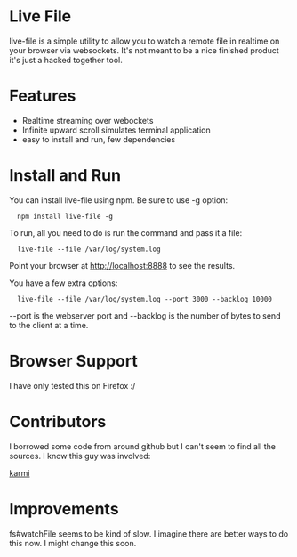 Live File
=========

live-file is a simple utility to allow you to watch a remote file in realtime on your browser via websockets. It's not meant to be a nice finished product it's just a hacked together tool.

Features
========

* Realtime streaming over webockets
* Infinite upward scroll simulates terminal application
* easy to install and run, few dependencies

Install and Run
===============

You can install live-file using npm. Be sure to use -g option:

```
  npm install live-file -g
```

To run, all you need to do is run the command and pass it a file:

```
  live-file --file /var/log/system.log
```

Point your browser at [http://localhost:8888](http://localhost:8888) to see the results.

You have a few extra options:

```
  live-file --file /var/log/system.log --port 3000 --backlog 10000
```

--port is the webserver port and --backlog is the number of bytes to send to the client at a time.

Browser Support
===============

I have only tested this on Firefox :/

Contributors
============

I borrowed some code from around github but I can't seem to find all the sources. I know this guy was involved:

[karmi](https://github.com/karmi)

Improvements
============

fs#watchFile seems to be kind of slow. I imagine there are better ways to do this now. I might change this soon.


